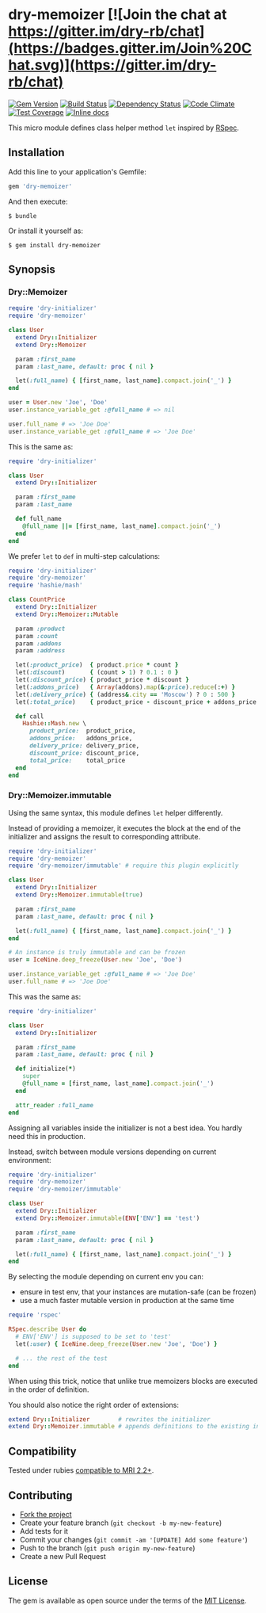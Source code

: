 # dry-memoizer [![Join the chat at https://gitter.im/dry-rb/chat](https://badges.gitter.im/Join%20Chat.svg)](https://gitter.im/dry-rb/chat)

[![Gem Version](https://badge.fury.io/rb/dry-memoizer.svg)][gem]
[![Build Status](https://travis-ci.org/dry-rb/dry-memoizer.svg?branch=master)][travis]
[![Dependency Status](https://gemnasium.com/dry-rb/dry-memoizer.svg)][gemnasium]
[![Code Climate](https://codeclimate.com/github/dry-rb/dry-memoizer/badges/gpa.svg)][codeclimate]
[![Test Coverage](https://codeclimate.com/github/dry-rb/dry-memoizer/badges/coverage.svg)][coveralls]
[![Inline docs](http://inch-ci.org/github/dry-rb/dry-memoizer.svg?branch=master)][inchpages]

[gem]: https://rubygems.org/gems/dry-memoizer
[travis]: https://travis-ci.org/dry-rb/dry-memoizer
[gemnasium]: https://gemnasium.com/dry-rb/dry-memoizer
[codeclimate]: https://codeclimate.com/github/dry-rb/dry-memoizer
[coveralls]: https://coveralls.io/r/dry-rb/dry-memoizer
[inchpages]: http://inch-ci.org/github/dry-rb/dry-memoizer

This micro module defines class helper method `let` inspired by [RSpec][rspec].

[rspec]: http://rspec.info

## Installation

Add this line to your application's Gemfile:

```ruby
gem 'dry-memoizer'
```

And then execute:

```shell
$ bundle
```

Or install it yourself as:

```shell
$ gem install dry-memoizer
```

## Synopsis

### Dry::Memoizer

```ruby
require 'dry-initializer'
require 'dry-memoizer'

class User
  extend Dry::Initializer
  extend Dry::Memoizer

  param :first_name
  param :last_name, default: proc { nil }

  let(:full_name) { [first_name, last_name].compact.join('_') }
end

user = User.new 'Joe', 'Doe'
user.instance_variable_get :@full_name # => nil

user.full_name # => 'Joe Doe'
user.instance_variable_get :@full_name # => 'Joe Doe'
```

This is the same as:

```ruby
require 'dry-initializer'

class User
  extend Dry::Initializer

  param :first_name
  param :last_name

  def full_name
    @full_name ||= [first_name, last_name].compact.join('_')
  end
end
```

We prefer `let` to `def` in multi-step calculations:

```ruby
require 'dry-initializer'
require 'dry-memoizer'
require 'hashie/mash'

class CountPrice
  extend Dry::Initializer
  extend Dry::Memoizer::Mutable

  param :product
  param :count
  param :addons
  param :address

  let(:product_price)  { product.price * count }
  let(:discount)       { (count > 1) ? 0.1 : 0 }
  let(:discount_price) { product_price * discount }
  let(:addons_price)   { Array(addons).map(&:price).reduce(:+) }
  let(:delivery_price) { (address&.city == 'Moscow') ? 0 : 500 }
  let(:total_price)    { product_price - discount_price + addons_price + delivery_price }

  def call
    Hashie::Mash.new \
      product_price:  product_price,
      addons_price:   addons_price,
      delivery_price: delivery_price,
      discount_price: discount_price,
      total_price:    total_price
  end
end
```

### Dry::Memoizer.immutable

Using the same syntax, this module defines `let` helper differently.

Instead of providing a memoizer, it executes the block at the end of the initializer and assigns the result to corresponding attribute.

```ruby
require 'dry-initializer'
require 'dry-memoizer'
require 'dry-memoizer/immutable' # require this plugin explicitly

class User
  extend Dry::Initializer
  extend Dry::Memoizer.immutable(true)

  param :first_name
  param :last_name, default: proc { nil }

  let(:full_name) { [first_name, last_name].compact.join('_') }
end

# An instance is truly immutable and can be frozen
user = IceNine.deep_freeze(User.new 'Joe', 'Doe')

user.instance_variable_get :@full_name # => 'Joe Doe'
user.full_name # => 'Joe Doe'
```

This was the same as:

```ruby
require 'dry-initializer'

class User
  extend Dry::Initializer

  param :first_name
  param :last_name, default: proc { nil }

  def initialize(*)
    super
    @full_name = [first_name, last_name].compact.join('_')
  end

  attr_reader :full_name
end
```

Assigning all variables inside the initializer is not a best idea. You hardly need this in production.

Instead, switch between module versions depending on current environment:

```ruby
require 'dry-initializer'
require 'dry-memoizer'
require 'dry-memoizer/immutable'

class User
  extend Dry::Initializer
  extend Dry::Memoizer.immutable(ENV['ENV'] == 'test')

  param :first_name
  param :last_name, default: proc { nil }

  let(:full_name) { [first_name, last_name].compact.join('_') }
end
```

By selecting the module depending on current env you can:

* ensure in test env, that your instances are mutation-safe (can be frozen)
* use a much faster mutable version in production at the same time

```ruby
require 'rspec'

RSpec.describe User do
  # ENV['ENV'] is supposed to be set to 'test'
  let(:user) { IceNine.deep_freeze(User.new 'Joe', 'Doe') }

  # ... the rest of the test
end
```

When using this trick, notice that unlike true memoizers blocks are executed in the order of definition.

You should also notice the right order of extensions:

```ruby
extend Dry::Initializer        # rewrites the initializer
extend Dry::Memoizer.immutable # appends definitions to the existing initializer
```

## Compatibility

Tested under rubies [compatible to MRI 2.2+](.travis.yml).

## Contributing

* [Fork the project](https://github.com/dry-rb/dry-memoizer)
* Create your feature branch (`git checkout -b my-new-feature`)
* Add tests for it
* Commit your changes (`git commit -am '[UPDATE] Add some feature'`)
* Push to the branch (`git push origin my-new-feature`)
* Create a new Pull Request

## License

The gem is available as open source under the terms of the [MIT License](http://opensource.org/licenses/MIT).
